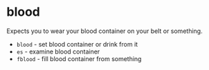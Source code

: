 blood
=====

Expects you to wear your blood container on your belt or something.

 * `blood` - set blood container or drink from it
 * `es` - examine blood container
 * `fblood` - fill blood container from something
